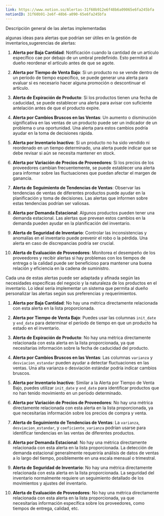 ```yaml
---
link: https://www.notion.so/Alertas-31f60b912e6f48b6a09065e6fa245bfa
notionID: 31f60b91-2e6f-48b6-a090-65e6fa245bfa
---
```

Descripción general de las alertas implementadas


algunas ideas para alertas que podrían ser útiles en la gestión de inventarios,sugerencias de alertas:

1. **Alerta por Baja Cantidad**: Notificación cuando la cantidad de un artículo específico cae por debajo de un umbral predefinido. Esto permitirá al dueño reordenar el artículo antes de que se agote.

2. **Alerta por Tiempo de Venta Bajo**: Si un producto no se vende dentro de un período de tiempo específico, se puede generar una alerta para evaluar si es necesario hacer alguna promoción o descontinuar el artículo.

3. **Alerta de Expiración de Producto**: Si los productos tienen una fecha de caducidad, se puede establecer una alerta para avisar con suficiente antelación antes de que el producto expire.

4. **Alerta por Cambios Bruscos en las Ventas**: Un aumento o disminución significativa en las ventas de un producto puede ser un indicador de un problema o una oportunidad. Una alerta para estos cambios podría ayudar en la toma de decisiones rápida.

5. **Alerta por Inventario Inactivo**: Si un producto no ha sido vendido ni reordenado en un tiempo determinado, una alerta puede indicar que se debe revisar si aún se necesita mantener en stock.

6. **Alerta por Variación de Precios de Proveedores**: Si los precios de los proveedores cambian frecuentemente, se puede establecer una alerta para informar sobre las fluctuaciones que puedan afectar el margen de ganancia.

7. **Alerta de Seguimiento de Tendencias de Ventas**: Observar las tendencias de ventas de diferentes productos puede ayudar en la planificación y toma de decisiones. Las alertas que informen sobre estas tendencias podrían ser valiosas.

8. **Alerta por Demanda Estacional**: Algunos productos pueden tener una demanda estacional. Las alertas que prevean estos cambios en la demanda pueden ayudar en la planificación del inventario.

9. **Alerta de Seguridad de Inventario**: Controlar las inconsistencias y anomalías en el inventario puede prevenir el robo o la pérdida. Una alerta en caso de discrepancias podría ser crucial.

10. **Alerta de Evaluación de Proveedores**: Monitorea el desempeño de los proveedores y recibir alertas si hay problemas con los tiempos de entrega o la calidad puede ser beneficioso para mantener una buena relación y eficiencia en la cadena de suministro.

Cada una de estas alertas puede ser adaptada y afinada según las necesidades específicas del negocio y la naturaleza de los productos en el inventario. Lo ideal sería implementar un sistema que permita al dueño personalizar las alertas según sus preferencias y requerimientos.

1. **Alerta por Baja Cantidad**: No hay una métrica directamente relacionada con esta alerta en la lista proporcionada.
    
2. **Alerta por Tiempo de Venta Bajo**: Puedes usar las columnas `init_date` y `end_date` para determinar el período de tiempo en que un producto ha estado en el inventario.
    
3. **Alerta de Expiración de Producto**: No hay una métrica directamente relacionada con esta alerta en la lista proporcionada, ya que necesitarías información sobre la fecha de caducidad del producto.
    
4. **Alerta por Cambios Bruscos en las Ventas**: Las columnas `varianza` y `desviacion_estandar` pueden ayudar a detectar fluctuaciones en las ventas. Una alta varianza o desviación estándar podría indicar cambios bruscos.
    
5. **Alerta por Inventario Inactivo**: Similar a la Alerta por Tiempo de Venta Bajo, puedes utilizar `init_date` y `end_date` para identificar productos que no han tenido movimiento en un período determinado.
    
6. **Alerta por Variación de Precios de Proveedores**: No hay una métrica directamente relacionada con esta alerta en la lista proporcionada, ya que necesitarías información sobre los precios de compra y venta.
    
7. **Alerta de Seguimiento de Tendencias de Ventas**: La `varianza`, `desviacion_estandar`, y `coeficiente_varianza` podrían usarse para identificar tendencias en las ventas de diferentes productos.
    
8. **Alerta por Demanda Estacional**: No hay una métrica directamente relacionada con esta alerta en la lista proporcionada. La detección de demanda estacional generalmente requeriría análisis de datos de ventas a lo largo del tiempo, posiblemente en una escala mensual o trimestral.
    
9. **Alerta de Seguridad de Inventario**: No hay una métrica directamente relacionada con esta alerta en la lista proporcionada. La seguridad del inventario normalmente requiere un seguimiento detallado de los movimientos y ajustes del inventario.
    
10. **Alerta de Evaluación de Proveedores**: No hay una métrica directamente relacionada con esta alerta en la lista proporcionada, ya que necesitarías información específica sobre los proveedores, como tiempos de entrega, calidad, etc.
